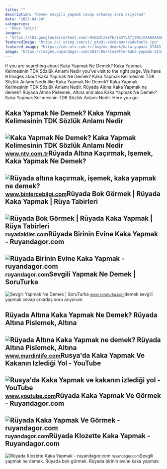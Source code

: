 ```yaml
---
title: ""
description: "Demek sevgili yapmak cevap arkadaş soru arıyorum"
date: "2023-04-24"
categories:
- "Ruya Tabiri"
images:
- "https://lh3.googleusercontent.com/-NnOZOlxS8fE/YSSYvAfjtWI/AAAAAAAARHs/9oBNgUh2wRIzV4wuXAx2vfA-rY2-IaXwQCLcBGAsYHQ/w1600/r%25C3%25BCyada-kaka-yapmak-alt%25C4%25B1na-pislemek-ka%25C3%25A7%25C4%25B1rmak-bokunu-g%25C3%25B6rmek.jpg"
featuredImage: "https://i.ytimg.com/vi/_gteDi-kXc8/maxresdefault.jpg"
featured_image: "https://cdn.ntv.com.tr/img/ne-demek/kaka-yapmak_37463.jpg"
image: "https://images.ruyandagor.com/2017/05/klozette-kaka-yapmak-2142.jpg"
---
```


If you are searching about Kaka Yapmak Ne Demek? Kaka Yapmak Kelimesinin TDK Sözlük Anlamı Nedir you've visit to the right page. We have 9 Images about Kaka Yapmak Ne Demek? Kaka Yapmak Kelimesinin TDK Sözlük Anlamı Nedir like Kaka Yapmak Ne Demek? Kaka Yapmak Kelimesinin TDK Sözlük Anlamı Nedir, Rüyada Altına Kaka Yapmak ne demek? Rüyada Altına Pislemek, Altına and also Kaka Yapmak Ne Demek? Kaka Yapmak Kelimesinin TDK Sözlük Anlamı Nedir. Here you go:

Kaka Yapmak Ne Demek? Kaka Yapmak Kelimesinin TDK Sözlük Anlamı Nedir
---------------------------------------------------------------------

 ![Kaka Yapmak Ne Demek? Kaka Yapmak Kelimesinin TDK Sözlük Anlamı Nedir](https://cdn.ntv.com.tr/img/ne-demek/kaka-yapmak_37463.jpg) <small>www.ntv.com.tr</small>Rüyada Altına Kaçırmak, Işemek, Kaka Yapmak Ne Demek?
-----------------------------------------------------

 ![Rüyada altına kaçırmak, işemek, kaka yapmak ne demek?](https://lh3.googleusercontent.com/-NnOZOlxS8fE/YSSYvAfjtWI/AAAAAAAARHs/9oBNgUh2wRIzV4wuXAx2vfA-rY2-IaXwQCLcBGAsYHQ/w1600/r%25C3%25BCyada-kaka-yapmak-alt%25C4%25B1na-pislemek-ka%25C3%25A7%25C4%25B1rmak-bokunu-g%25C3%25B6rmek.jpg) <small>www.binlercebilgi.com</small>Rüyada Bok Görmek | Rüyada Kaka Yapmak | Rüya Tabirleri
-------------------------------------------------------

 ![Rüyada Bok Görmek | Rüyada Kaka Yapmak | Rüya Tabirleri](https://ruyadakiler.com/wp-content/uploads/2021/01/Ruyada-Kaka-Temizlemek-Ne-Anlama-Gelir-1024x576.png) <small>ruyadakiler.com</small>Rüyada Birinin Evine Kaka Yapmak - Ruyandagor.com
-------------------------------------------------

 ![Rüyada Birinin Evine Kaka Yapmak - ruyandagor.com](https://images.ruyandagor.com/2017/05/birinin-evine-kaka-yapmak-2334.jpg) <small>ruyandagor.com</small>Sevgili Yapmak Ne Demek | SoruTurka
-----------------------------------

 ![Sevgili Yapmak Ne Demek | SoruTurka](https://www.soruturka.com/wp-content/uploads/2021/05/sevgili-yapmak-ne-demek.jpg) <small>www.soruturka.com</small>demek sevgili yapmak cevap arkadaş soru arıyorum

Rüyada Altına Kaka Yapmak Ne Demek? Rüyada Altına Pislemek, Altına
------------------------------------------------------------------

 ![Rüyada Altına Kaka Yapmak ne demek? Rüyada Altına Pislemek, Altına](https://www.mardinlife.com/uploads/2021/07/ruyada-altina-kaka-yapmak-ne-demek-ruyada-altina-pislemek-altina-kacirmak-bokunu-gormek-ne-anlama-gelir-64825.png?234234.234234) <small>www.mardinlife.com</small>Rusya'da Kaka Yapmak Ve Kakanın Izlediği Yol - YouTube
------------------------------------------------------

 ![Rusya'da Kaka Yapmak ve kakanın izlediği yol - YouTube](https://i.ytimg.com/vi/_gteDi-kXc8/maxresdefault.jpg) <small>www.youtube.com</small>Rüyada Kaka Yapmak Ve Görmek - Ruyandagor.com
---------------------------------------------

 ![Rüyada Kaka Yapmak Ve Görmek - ruyandagor.com](https://images.ruyandagor.com/2017/04/kaka-yapmak-ve-gormek-1533.jpg) <small>ruyandagor.com</small>Rüyada Klozette Kaka Yapmak - Ruyandagor.com
--------------------------------------------

 ![Rüyada Klozette Kaka Yapmak - ruyandagor.com](https://images.ruyandagor.com/2017/05/klozette-kaka-yapmak-2142.jpg) <small>ruyandagor.com</small>Sevgili yapmak ne demek. Rüyada bok görmek. Rüyada birinin evine kaka yapmak
